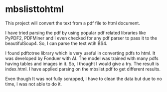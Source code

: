 # mbslisttohtml
This project will convert the text from a pdf file to html document.

I have tried parsing the pdf by using popular pdf related libraries like PyPDF2, PDFMiner and I even checked for any pdf parser to pass it to the beautifulSoup4. So, I can parse the text wtih BS4.

I found pdftotree library which is very useful in converting pdfs to html. It was developed by Fonduer with AI. The model was trained with many pdfs having tables and images in it. So, I thought I would give a try. The result is index.html. I have applied parsing on the mbslist.pdf to get different results.

Even though It was not fully scrapped, I have to clean the data but due to no time, I was not able to do it.
